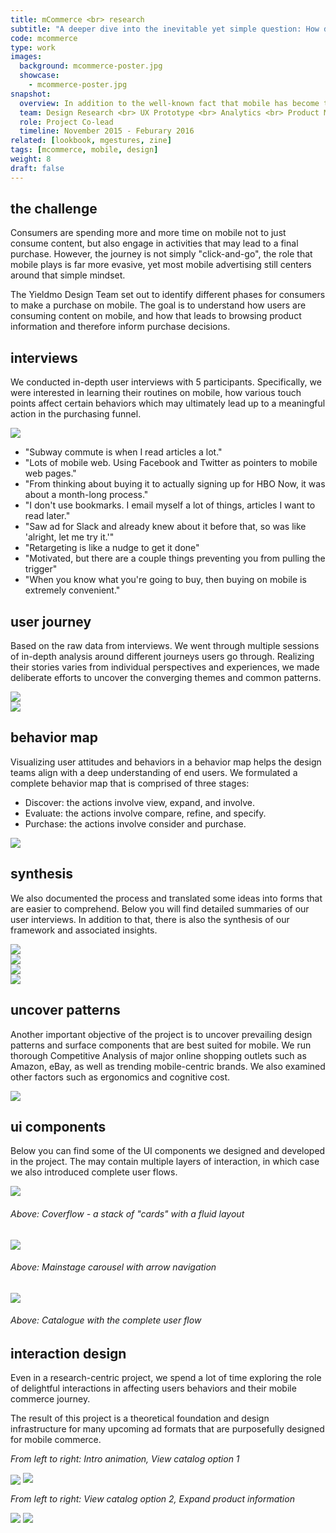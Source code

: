 ```yaml
---
title: mCommerce <br> research
subtitle: "A deeper dive into the inevitable yet simple question: How do people shop on mobile?"
code: mcommerce
type: work
images:
  background: mcommerce-poster.jpg
  showcase: 
    - mcommerce-poster.jpg
snapshot:
  overview: In addition to the well-known fact that mobile has become the hub of everyone's digital life. Commerce on mobile is thriving at an even more staggering pace. One does not need to look at the annual record-breaking holiday sales distribution to be impressed. In fact, mobile commerce has taken the center stage long before people have realized. <br><br> This project attempts to formulate a mature, comprehensive framework for understanding mCommerce, as well as developing tools and design components for future product developments.
  team: Design Research <br> UX Prototype <br> Analytics <br> Product Management 
  role: Project Co-lead
  timeline: November 2015 - Feburary 2016
related: [lookbook, mgestures, zine]
tags: [mcommerce, mobile, design]
weight: 8
draft: false
---
```


## the challenge

Consumers are spending more and more time on mobile not to just consume content, but also engage in activities that may lead to a final purchase. However, the journey is not simply "click-and-go", the role that mobile plays is far more evasive, yet most mobile advertising still centers around that simple mindset. 

The Yieldmo Design Team set out to identify different phases for consumers to make a purchase on mobile. The goal is to understand how users are consuming content on mobile, and how that leads to browsing product information and therefore inform purchase decisions.

## interviews

We conducted in-depth user interviews with 5 participants. Specifically, we were interested in learning their routines on mobile, how various touch points affect certain behaviors which may ultimately lead up to a meaningful action in the purchasing funnel.

<div><img src="/work/mcommerce/discussion-guide.jpg"></div>

- "Subway commute is when I read articles a lot."
- "Lots of mobile web. Using Facebook and Twitter as pointers to mobile web pages."
- "From thinking about buying it to actually signing up for HBO Now, it was about a month-long process."
- "I don't use bookmarks. I email myself a lot of things, articles I want to read later."
- "Saw ad for Slack and already knew about it before that, so was like 'alright, let me try it.'"
- "Retargeting is like a nudge to get it done"
- "Motivated, but there are a couple things preventing you from pulling the trigger"
- "When you know what you're going to buy, then buying on mobile is extremely convenient."

## user journey

Based on the raw data from interviews. We went through multiple sessions of in-depth analysis around different journeys users go through. Realizing their stories varies from individual perspectives and experiences, we made deliberate efforts to uncover the converging themes and common patterns.

<div><img src="/work/mcommerce/journey-1.png"></div>
<div><img src="/work/mcommerce/journey-2.png"></div>

## behavior map

Visualizing user attitudes and behaviors in a behavior map helps the design teams align with a deep understanding of end users. We formulated a complete behavior map that is comprised of three stages:

- Discover: the actions involve view, expand, and involve.
- Evaluate: the actions involve compare, refine, and specify.
- Purchase: the actions involve consider and purchase.

<div><img src="/work/mcommerce/behavior-map-framework.jpg"></div>

## synthesis

We also documented the process and translated some ideas into forms that are easier to comprehend. Below you will find detailed summaries of our user interviews. In addition to that, there is also the synthesis of our framework and associated insights.

<div><img src="/work/mcommerce/deck-1.png"></div>
<div><img src="/work/mcommerce/deck-2.png"></div>
<div><img src="/work/mcommerce/deck-3.png"></div>
<div><img src="/work/mcommerce/deck-4.png"></div>

## uncover patterns

Another important objective of the project is to uncover prevailing design patterns and surface components that are best suited for mobile. We run thorough Competitive Analysis of major online shopping outlets such as Amazon, eBay, as well as trending mobile-centric brands. We also examined other factors such as ergonomics and cognitive cost.

<div><img src="/work/mcommerce/references.jpg"></div>

## ui components

Below you can find some of the UI components we designed and developed in the project. The may contain multiple layers of interaction, in which case we also introduced complete user flows.

<div>
	<img src="/work/mcommerce/ui-components-1.jpg">
	<h6>Above: Coverflow - a stack of "cards" with a fluid layout</h6>
	<img src="/work/mcommerce/ui-components-2.jpg">
	<h6>Above: Mainstage carousel with arrow navigation</h6>
	<img src="/work/mcommerce/ui-components-3.jpg">
	<h6>Above: Catalogue with the complete user flow</h6>
</div>

<!-- <div><img src="/work/mcommerce/ui-components-2.jpg"></div> -->
<!-- <div><img src="/work/mcommerce/ui-components-3.jpg"></div> -->

## interaction design

Even in a research-centric project, we spend a lot of time exploring the role of delightful interactions in affecting users behaviors and their mobile commerce journey.

The result of this project is a theoretical foundation and design infrastructure for many upcoming ad formats that are purposefully designed for mobile commerce.

*From left to right: Intro animation, View catalog option 1*

<div class="double clearfix">
	<img style="vertical-align: bottom;" src="/work/mcommerce/mcommerce-ix-1.gif">
	<img src="/work/mcommerce/mcommerce-ix-2.gif">
</div>

*From left to right: View catalog option 2, Expand product information*

<div class="double clearfix">
	<img src="/work/mcommerce/mcommerce-ix-3.gif">
	<img src="/work/mcommerce/mcommerce-ix-4.gif">
</div>

